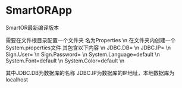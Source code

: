 # SmartORApp
SmartOR最新编译版本

需要在文件根目录配置一个文件夹 名为Properties \n
在文件夹内创建一个System.properties文件 其包含以下内容 \n
JDBC.DB= \n
JDBC.IP= \n
Sign.User= \n
Sign.Password= \n
System.Language=default \n
System.Font=default \n
System.Color=default \n

其中JDBC.DB为数据库的名称
JDBC.IP为数据库的IP地址，本地数据库为localhost
